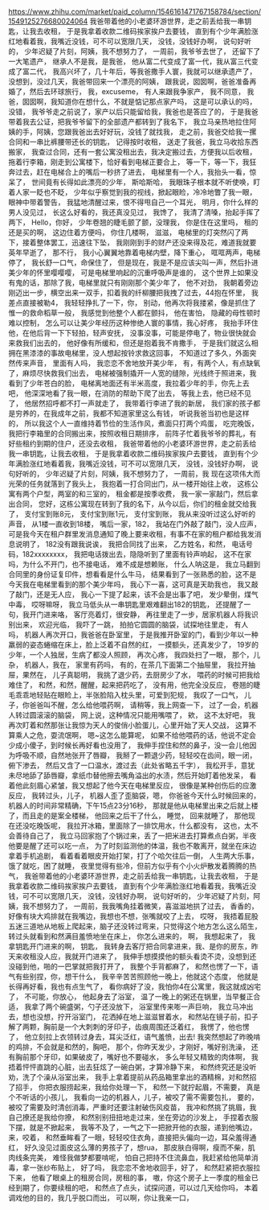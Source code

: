 https://www.zhihu.com/market/paid_column/1546161471767158784/section/1549125276680024064
我爸带着他的小老婆环游世界，走之前丢给我一串钥匙，让我去收租，
于是我拿着收款二维码挨家挨户去要钱，
直到有个少年满脸涨红地看着我，我嘴近没钱，可不可以宽限几天，
没钱，没钱好办啊，
说句好听的，
少年迟疑了片刻，阿姨，我不想努力了，
一周前，我爷爷去世了，
还留下了一大笔遗产，
继承人不是我，是我爸，
他从富二代变成了富一代，我从富三代变成了富二代，
我高兴坏了，几十年后，等我爸撒手人寰，我就可以继承遗产了，
没想到，没过几天，我爸带回来一个漂亮的阿姨，
跟我说，囡囡啊，爸爸准备再婚了，然后去环球旅行，
我，excuseme，
有人来跟我争家产，
我不同意，
我爸，囡囡啊，我知道你在想什么，不就是惦记那点家产吗，
这是可以承认的吗，
没错，
我爷爷走之前说了，家产以后只能留给我，我爸也是答应了的，
于是我爸带着我去公证，把我爷爷留下的全部遗产都转到了我名下，
我立马亲热地拉住阿姨的手，阿姨，您跟我爸出去好好玩，没钱了就找我，
走之前，我爸交给我一摞合同和一串比裤腰带还长的钥匙，
记得按时收租，
送走了我爸，我立马收拾东西搬家，
我查过合同，还有一套公寓没租出去，我决定搬过去，方便我以后收租，
拖着行李箱，刚走到公寓楼下，恰好看到电梯正要合上，
等一下，等一下，我狂奔过去，赶在电梯合上的嘴后一秒挤了进去，
电梯里有一个人，我抬头一看，惊呆了，
世间竟有长得如此漂亮的少年，
斯哈斯哈，
我眼珠子根本就不听使唤，盯着人家一眨也不眨，
少年似乎察觉到我的视线，掀起眼睑，冷冷地瞥了我一眼，眼神中带着警告，
我猛地清醒过来，恨不得甩自己一个耳光，
明月，你什么样的男人没见过，
长这么好看的，我还真没见过，
我馋了，
我清了清嗓，抬起手挥了两下，
Hello，你好，
少年卷翘的睫毛颤了颤，没理我，
你是住在这里吗，
租的还是买的啊，
这边住着方便吗，
你住几楼啊，
滋滋，
电梯里的灯突然闪了两下，接着整体罢工，迅速往下坠，
我刚刚到手的财产还没来得及花，难道我就要英年早逝了，
那不行，
我小心翼翼地靠着电梯内壁，降下重心，
哐哐两声，电梯停了，
我长舒一口气，命保住了，
但是现在，我是不是应该尖叫一声，然后扑进美少年的怀里嘤嘤嘤，
可是电梯里响起的沉重呼吸声是谁的，
这个世界上如果没有鬼的话，那除了我，电梯里就只有刚刚那个美少年了，
他不对劲，
我朝着旁边刚迈出一步，横空出来一双手，扣着我的纤柳腰把我拽了过去，44抱在怀里，
我差点直接被勒4，
我轻轻挣扎了一下，你，
别动，他再次将我搂紧，像是抓住了惟一的救命稻草一般，
我感觉到他整个人都在颤抖，
他在害怕，
隐藏的母性顿时难以控制，
怎么可以让美少年经历这种惨绝人寰的事情，我心好疼，
我抬手环住他，在他后背一下下轻拍，轻声安抚，
没事没事，可能是停电了，物业很快就会来救我们出去的，
他好像有所缓和，但还是抱着我不肯撒手，
于是我们就这么相拥在黑漆漆的事故电梯里，没人想起按铃求救这回事，
不知道过了多久，外面突然传来声音，
里面有人吗，
我恋恋不舍地放开美少年，
有，有两个人，有点缺氧了，麻烦尽快救我们出去，
电梯被强制撬开一人宽的缝隙，光线终于照进来，我看到了少年苍白的脸，
电梯离地面还有半米高度，我拉着少年的手，你先上去吧，
他深深地看了我一眼，在消防的帮助下爬了出去，
等我上去，他已经不见了，
他居然招呼都不打一声就走了，
我带着行李进了我的新居，
我们家的孩子都是穷养的，在我成年之前，我都不知道家里这么有钱，
听说我爸当初也是这样的，
所以我这个人一直维持着节俭的生活作风，煮面只打两个鸡蛋，
吃完晚饭，我把行李箱里的合同搬出来，按照收租日期排序，
前阵子忙着我爷爷的葬礼，有好些租约到期的住户，还没去收租，
我爸带着他的小老婆环游世界，走之前丢给我一串钥匙，让我去收租，
于是我拿着收款二维码挨家挨户去要钱，
直到有个少年满脸涨红地看着我，我嘴近没钱，可不可以宽限几天，
没钱，没钱好办啊，
说句好听的，
少年迟疑了片刻，阿姨，我不想努力了，
一周前，我
现在这项伟大而光荣的任务就落到了我头上，
我抱着一打合同出门，从一楼开始往上收，
这栋公寓有两个户型，两室的和三室的，
租金都是按季收费，
我一家一家敲门，然后拿出合同，
您好，这栋公寓现在转到了我的名下，从今以后，你们的租金就交给我了，
支付宝到账8元，
支付宝到账1元，
支付宝到账，
我从来没听过这么好听的声音，
从1楼一直收到18楼，
嘴后一家，182，
我站在门外敲了敲门，没人应声，
可是我今天在租户群里发消息通知了晚上要来收租，有事不在家的租户都给我发消息说明了，
182没有跟我说诶，
我把合同找了出来，
乙方姓名，和然，
电话号码，182xxxxxxxx，
我把电话拨出去，隐隐听到了里面有铃声响起，
这不在家吗，为什么不开门，也不接电话，
难不成是想赖账，
什么人呐这是，
我立马翻到合同里的身份证复印件，想看看是什么牛马，
结果看到了一张熟悉的脸，这不是今天我在电梯里看到的那个美少年吗，
我心下一喜，这可真是天助我也，
我又敲了敲门，还是无人应，
我心一下提了起来，该不会是出事了吧，
发少晕倒，煤气中毒，
哎呀嘛呀，
我立马低头从一串钥匙里艰难翻出182的钥匙，
还提醒了一句，我开门进来咯，
客厅亮着灯，很安静，
再往里走了一步，居家机器人将我识别出来，
欢迎光临，
我吓了一跳，
拍拍它圆圆的脑袋，试探地往里走，
有人吗，
机器人再次开口，我爸爸在卧室里，
于是我推开卧室的门，看到少年以一种羸弱的姿态蜷缩在床上，脸上泛着不自然的红，
一摸额头，还真发少了，
19岁的少年，一个人独居，生病了都没人照顾，
再次心疼，
我四处扫了一眼，
那个，儿杂，
机器人，我在，
家里有药吗，
有的，在茶几下面第二个抽屉里，
我拉开抽屉，果然在，
儿子真聪明，
我挑了退少药，去厨房少了水，
喂药的时候可把我给难住了，
和然，和然，醒醒，起来把药吃了，
没有用，他完全没反应，
卷翘的睫毛乖乖地轻贴在眼睑上，半张脸陷入枕头里，可爱到犯规，
我叹了一口气，
儿子，你爸爸叫不醒，怎么给他喂药啊，
请稍等，我上网查一下，
过了一会，机器人转过圆滚滚的脑袋，
网上说，这种情况只能用嘴喂了，
欸，
这不太好吧，
我再次盯着和然那张让我惊为天人的俊俏小脸蛋儿，心里开始了天人交战，
这算不算乘人之危，耍流氓啊，
嗯~这怎么能算呢，
如果不给他喂药的话，他说不定会少成小傻子，到时候长再好看也没用了，
我伸手捏住和然的鼻子，没一会儿他因为呼吸不顺，自然地张开了唇瓣，
我掰了一颗退少药，轻轻咬在齿间，眼一闭，俯下渗去，
然后又含了一口温水，渡过去（此处省略五千字），
我松开手，意犹未尽地舔了舔唇瓣，拿纸巾替他擦去嘴角溢出的水渍，然后开始盯着他发呆，
看着他此刻眉心紧皱，我又想起了他今天在电梯里反应，
很像是某种创伤后的应激反应，
我转过头，儿子，
机器人歪了歪脑袋，嗯，
你爸爸今天什么时候回来的，
机器人的时间非常精确，下午15点23分16秒，
那就是他从电梯里出来之后就上楼了，而且走的是案全楼梯，
他回来之后干了什么，
睡觉，
回来就睡了，
那他现在还没吃晚饭呢，
我拉开冰箱，里面除了一排饮用水，什么都没有，
这也，太不会善待自己了，
我立马回家抱了个锅过来，丢了一把米进去打算煮点白粥，半夜他要是醒了还可以吃一点，
为了时刻监测他的体温，我也不敢离开，就坐在床边拿着手机追剧，
看着看着眼皮开始打架，打了个哈欠往后一倒，
人生两大乐事，饿了就吃，困了就睡，
夜里觉得有些冷，但前方似乎有个小火炉散发着腾腾的热气，
我爸带着他的小老婆环游世界，走之前丢给我一串钥匙，让我去收租，
于是我拿着收款二维码挨家挨户去要钱，
直到有个少年满脸涨红地看着我，我嘴近没钱，可不可以宽限几天，
没钱，没钱好办啊，
说句好听的，
少年迟疑了片刻，阿姨，我不想努力了，
一周前，我我嘴角挂着微笑，喜滋滋地拱了过去，
香香的，好像有块大鸡排就在我嘴边，我想也不想，张嘴就咬了上去，
哎呀，
我捂着屁股五迷三道地从地板上爬起来，脑子还没转过弯来，只觉得这个地方怎么这么陌生，
转过头就看到和然满目羞愤地坐在床上，
你怎么进来的，
啊，
我想起来了，
我拿钥匙开门进来的啊，
钥匙，
我转身去客厅把合同拿进来，我、是你的房东，昨天来收租没人应，我就开门进来了，
我伸手想摸摸他的额头看烫不烫，没想到还没碰到他，啪的一巴掌就把我打开了，
我整个手背都麻了，
和然也愣了一下，语气有些别捏，你，想干什么，
我辛辛苦苦照顾他一晚上，他就这个态度，
他就是长得再好看，我也有点生气了，
看你病好了没，我怕你4在公寓里，我这就成凶宅了，
不可能，你放心，
他起身去了浴室，
温了一晚上的粥还在锅里，当早餐正合适，
我拿了两个碗盛粥，勺子还没放下，
浴室里传来嘭一声巨响，
我立马冲出去，想也没想，拧开浴室门，
花洒掉在地上滋滋冒着水，
和然站在镜子前，扣子解了两颗，胸前是一个大刺刺的牙印子，齿痕周围还泛着红，
我愣了，他也愣了，
他立刻拉上衣领转过身去，耳尖泛红，语气羞愤，出去!
我突然想起了昨晚啃的鸡排，不会就是和然的，胸吧，
那个，你昨天发少，才刚好，嘴好别洗澡，
还有胸前那个牙印，如果破皮了，嘴好也不要碰水，
多么年轻又精致的肉体啊，
我捂着怦怦直跳的心脏，出去狂炫了一碗白粥，才算冷静下来，
和然终究还是没听劝，洗了个澡从浴室出来，
我手上拿着提前从药品箱里拿出的酒精棉，对和然招了招手，
你把衣服捞起来，我给你处理一下，
和然一下就拧起眉，不需要，
真是个不听话的小孩儿，
我看向一边的机器人，儿子，被咬了需不需要包扎，
要的，被咬了需要及时清创消毒，严重时还要注射破伤风疫苗，
我冲和然挑了挑眉，我自己撩还是我给你撩，
和然别别扭扭地走过来，坐在旁边的沙发上，
手捏着衣服下摆，就是不掀起来，
我等不及了，一气之下一把掀开他的衣服，递到他嘴边，
来，咬着，
和然垂眸看了一眼，轻轻咬住衣角，直接把头偏向一边，耳朵羞得通红，
好久没见过面皮这么薄的男孩子了，想rua，
那皮肤白得啊，瘦而不柴，肌肉线条完美，
难怪我做梦都要啃呢，
怕自己把持不住流鼻血，我赶紧给他简单消毒，拿一张纱布贴上，
好了吗，
我恋恋不舍地收回手，好了，
和然赶紧把衣服拉下来，
他看了眼桌上的租房合同，房租的事，
嗷，你这个房子上一季度的租金已经到期了，你要续租的吧，
和然点了点头，试探问道，可以过几天给你吗，
本着调戏他的目的，我几乎脱口而出，
可以啊，你让我亲一口，